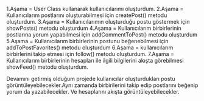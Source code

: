 1.Aşama = User Class kullanarak kullanıcılarımı oluşturdum.
2.Aşama = Kullanıcılarım postlarını oluşturabilmesi için createPost() metodu oluşturdum.
3.Aşama = Kullanıcılarımın oluşturduğu postu göstermek için showPosts() metodu oluşturdum
4.Aşama = Kullanıcılarım birbirlerinin postlarına yorum yapabilmesi için addCommentToPost() metodu oluşturdum
5.Aşama = Kullanıcılarım birbirlerinin postunu beğenebilmesi için addToPostFavorites() metodu oluşturdum
6.Aşama = kullanıcılarım birbirlerini takip etmesi için follow() metodu oluşturdum.
7.Aşama = Kullanıcılarım birbirlerinin  hesapları ile ilgili bilgilerini akışta görebilmesi showFeed() metodu oluşturdum.

Devamını getirmiş olduğum projede kullanıcılar oluşturdukları postu görüntüleyebilecekler.Aynı zamanda birbirilerini takip edip postlarını beğenip yorum da yazabilecekler. Ve hesaplarını akışta görüntüleyebilecekler.
